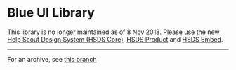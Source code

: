 # Blue UI Library
This library is no longer maintained as of 8 Nov 2018. Please use the new [Help Scout Design System (HSDS Core)](https://github.com/helpscout/hsds-core-ui), [HSDS Product](https://github.com/helpscout/hsds-product-ui) and [HSDS Embed](https://github.com/helpscout/hsds-embed-ui). 

***
For an archive, see [this branch](https://github.com/helpscout/library-blue/tree/Archive)